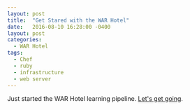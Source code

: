 ```yaml
---
layout: post
title:  "Get Stared with the WAR Hotel"
date:   2016-08-10 16:28:00 -0400
layout: post
categories:
  - WAR Hotel
tags:
  - Chef
  - ruby
  - infrastructure
  - web server
---
```


Just started the WAR Hotel learning pipeline. [Let's get going](/war-hotel/).
